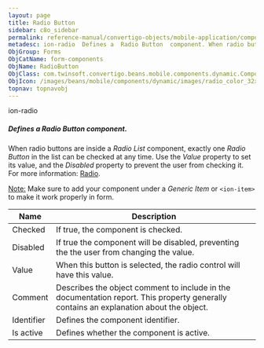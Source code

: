 ```yaml
---
layout: page
title: Radio Button
sidebar: c8o_sidebar
permalink: reference-manual/convertigo-objects/mobile-application/components/form-components/radio-button/
metadesc: ion-radio  Defines a  Radio Button  component. When radio buttons are inside a  Radio List  component, exactly one  Radio Button  in the list can be c
ObjGroup: Forms
ObjCatName: form-components
ObjName: RadioButton
ObjClass: com.twinsoft.convertigo.beans.mobile.components.dynamic.ComponentManager$1
ObjIcon: /images/beans/mobile/components/dynamic/images/radio_color_32x32.png
topnav: topnavobj
---
```

ion-radio
##### Defines a <i>Radio Button</i> component.
When radio buttons are inside a <i>Radio List</i> component, exactly one <i>Radio Button</i> in the list can be checked at any time.
Use the <i>Value</i> property to set its value, and the <i>Disabled</i> property to prevent the user from checking it.
 For more information: <a href='https://ionicframework.com/docs/v3/components/#radio' target='_blank'>Radio</a>.

<span class='orangetwinsoft'><u>Note:</u></span> Make sure to add your component under a <i>Generic Item</i> or <code>&lt;ion-item&gt;</code> to make it work properly in form.

Name | Description 
--- | ---
Checked | If true, the component is checked.
Disabled | If true the component will be disabled, preventing the the user from changing the value.
Value | When this button is selected, the radio control will have this value.
Comment | Describes the object comment to include in the documentation report.  This property generally contains an explanation about the object. 
Identifier | Defines the component identifier.  
Is active | Defines whether the component is active. 

